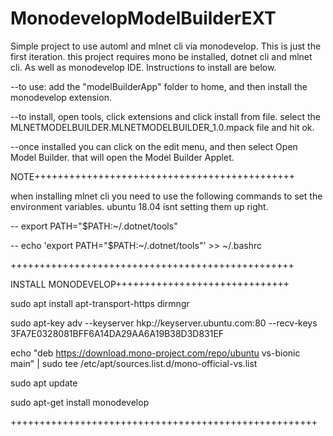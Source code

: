 # MonodevelopModelBuilderEXT

Simple project to use automl and mlnet cli via monodevelop. This is just the first iteration. this project requires mono be installed, dotnet cli and mlnet cli. As well as monodevelop IDE. Instructions to install are below.

--to use: add the "modelBuilderApp" folder to home, and then install the monodevelop extension. 

--to install, open tools, click extensions and click install from file. select the MLNETMODELBUILDER.MLNETMODELBUILDER_1.0.mpack file and hit ok.

--once installed you can click on the edit menu, and then select Open Model Builder. that will open the Model Builder Applet.


NOTE+++++++++++++++++++++++++++++++++++++++++++++

when installing mlnet cli you need to use the following commands to set the environment variables. ubuntu 18.04 isnt setting them up right.

-- export PATH="$PATH:~/.dotnet/tools"

-- echo 'export PATH="$PATH:~/.dotnet/tools"' >> ~/.bashrc

+++++++++++++++++++++++++++++++++++++++++++++++++

INSTALL MONODEVELOP++++++++++++++++++++++++++++++

sudo apt install apt-transport-https dirmngr

sudo apt-key adv --keyserver hkp://keyserver.ubuntu.com:80 --recv-keys 3FA7E0328081BFF6A14DA29AA6A19B38D3D831EF

echo "deb https://download.mono-project.com/repo/ubuntu vs-bionic main" | sudo tee /etc/apt/sources.list.d/mono-official-vs.list

sudo apt update

sudo apt-get install monodevelop

+++++++++++++++++++++++++++++++++++++++++++++++++++++
